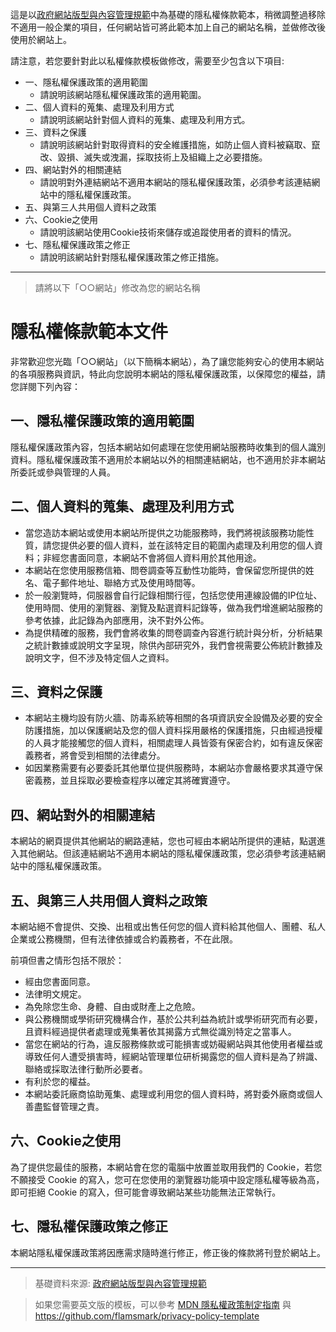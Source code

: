 這是以[政府網站版型與內容管理規範](https://www.webguide.nat.gov.tw/cp.aspx?n=554)中為基礎的隱私權條款範本，稍微調整過移除不適用一般企業的項目，任何網站皆可將此範本加上自己的網站名稱，並做修改後使用於網站上。

請注意，若您要針對此以私權條款模板做修改，需要至少包含以下項目:

* 一、隱私權保護政策的適用範圍
	* 請說明該網站隱私權保護政策的適用範圍。 
* 二、個人資料的蒐集、處理及利用方式
	* 請說明該網站針對個人資料的蒐集、處理及利用方式。 
* 三、資料之保護
	* 請說明該網站針對取得資料的安全維護措施，如防止個人資料被竊取、竄改、毀損、滅失或洩漏，採取技術上及組織上之必要措施。 
* 四、網站對外的相關連結
	* 請說明對外連結網站不適用本網站的隱私權保護政策，必須參考該連結網站中的隱私權保護政策。 
* 五、與第三人共用個人資料之政策 
* 六、Cookie之使用
	* 請說明該網站使用Cookie技術來儲存或追蹤使用者的資料的情況。 
* 七、隱私權保護政策之修正
	* 請說明該網站針對隱私權保護政策之修正措施。

-----------

> 請將以下「○○網站」修改為您的網站名稱

# 隱私權條款範本文件

非常歡迎您光臨「○○網站」（以下簡稱本網站），為了讓您能夠安心的使用本網站的各項服務與資訊，特此向您說明本網站的隱私權保護政策，以保障您的權益，請您詳閱下列內容：

## 一、隱私權保護政策的適用範圍  

隱私權保護政策內容，包括本網站如何處理在您使用網站服務時收集到的個人識別資料。隱私權保護政策不適用於本網站以外的相關連結網站，也不適用於非本網站所委託或參與管理的人員。

## 二、個人資料的蒐集、處理及利用方式

* 當您造訪本網站或使用本網站所提供之功能服務時，我們將視該服務功能性質，請您提供必要的個人資料，並在該特定目的範圍內處理及利用您的個人資料；非經您書面同意，本網站不會將個人資料用於其他用途。
* 本網站在您使用服務信箱、問卷調查等互動性功能時，會保留您所提供的姓名、電子郵件地址、聯絡方式及使用時間等。
* 於一般瀏覽時，伺服器會自行記錄相關行徑，包括您使用連線設備的IP位址、使用時間、使用的瀏覽器、瀏覽及點選資料記錄等，做為我們增進網站服務的參考依據，此記錄為內部應用，決不對外公佈。
* 為提供精確的服務，我們會將收集的問卷調查內容進行統計與分析，分析結果之統計數據或說明文字呈現，除供內部研究外，我們會視需要公佈統計數據及說明文字，但不涉及特定個人之資料。

## 三、資料之保護

* 本網站主機均設有防火牆、防毒系統等相關的各項資訊安全設備及必要的安全防護措施，加以保護網站及您的個人資料採用嚴格的保護措施，只由經過授權的人員才能接觸您的個人資料，相關處理人員皆簽有保密合約，如有違反保密義務者，將會受到相關的法律處分。
* 如因業務需要有必要委託其他單位提供服務時，本網站亦會嚴格要求其遵守保密義務，並且採取必要檢查程序以確定其將確實遵守。

## 四、網站對外的相關連結  

本網站的網頁提供其他網站的網路連結，您也可經由本網站所提供的連結，點選進入其他網站。但該連結網站不適用本網站的隱私權保護政策，您必須參考該連結網站中的隱私權保護政策。

## 五、與第三人共用個人資料之政策

本網站絕不會提供、交換、出租或出售任何您的個人資料給其他個人、團體、私人企業或公務機關，但有法律依據或合約義務者，不在此限。

前項但書之情形包括不限於：

* 經由您書面同意。
* 法律明文規定。
* 為免除您生命、身體、自由或財產上之危險。
* 與公務機關或學術研究機構合作，基於公共利益為統計或學術研究而有必要，且資料經過提供者處理或蒐集著依其揭露方式無從識別特定之當事人。
* 當您在網站的行為，違反服務條款或可能損害或妨礙網站與其他使用者權益或導致任何人遭受損害時，經網站管理單位研析揭露您的個人資料是為了辨識、聯絡或採取法律行動所必要者。
* 有利於您的權益。
* 本網站委託廠商協助蒐集、處理或利用您的個人資料時，將對委外廠商或個人善盡監督管理之責。

## 六、Cookie之使用  

為了提供您最佳的服務，本網站會在您的電腦中放置並取用我們的 Cookie，若您不願接受 Cookie 的寫入，您可在您使用的瀏覽器功能項中設定隱私權等級為高，即可拒絕 Cookie 的寫入，但可能會導致網站某些功能無法正常執行。

## 七、隱私權保護政策之修正

本網站隱私權保護政策將因應需求隨時進行修正，修正後的條款將刊登於網站上。

---------

> 基礎資料來源: [政府網站版型與內容管理規範](https://www.webguide.nat.gov.tw/cp.aspx?n=554)

> 如果您需要英文版的模板，可以參考 [MDN 隱私權政策制定指南](https://developer.mozilla.org/zh-TW/docs/Mozilla/Marketplace/Publishing/Privacy_policies#Mozilla_Marketplace_.E7.9A.84.E9.9A.B1.E7.A7.81.E6.AC.8A.E8.A6.81.E6.B1.82) 與 https://github.com/flamsmark/privacy-policy-template
